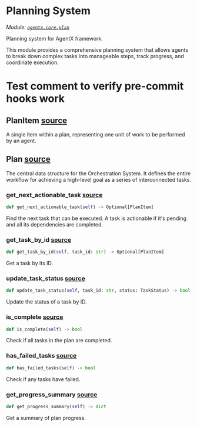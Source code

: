 # Planning System

*Module: [`agentx.core.plan`](https://github.com/dustland/agentx/blob/main/src/agentx/core/plan.py)*

Planning system for AgentX framework.

This module provides a comprehensive planning system that allows agents to break down
complex tasks into manageable steps, track progress, and coordinate execution.

# Test comment to verify pre-commit hooks work

## PlanItem <a href="https://github.com/dustland/agentx/blob/main/src/agentx/core/plan.py#L29" class="source-link" title="View source code">source</a>

A single item within a plan, representing one unit of work to be performed by an agent.

## Plan <a href="https://github.com/dustland/agentx/blob/main/src/agentx/core/plan.py#L63" class="source-link" title="View source code">source</a>

The central data structure for the Orchestration System. It defines the entire workflow
for achieving a high-level goal as a series of interconnected tasks.

### get_next_actionable_task <a href="https://github.com/dustland/agentx/blob/main/src/agentx/core/plan.py#L77" class="source-link" title="View source code">source</a>

```python
def get_next_actionable_task(self) -> Optional[PlanItem]
```

Find the next task that can be executed.
A task is actionable if it's pending and all its dependencies are completed.

### get_task_by_id <a href="https://github.com/dustland/agentx/blob/main/src/agentx/core/plan.py#L99" class="source-link" title="View source code">source</a>

```python
def get_task_by_id(self, task_id: str) -> Optional[PlanItem]
```

Get a task by its ID.

### update_task_status <a href="https://github.com/dustland/agentx/blob/main/src/agentx/core/plan.py#L106" class="source-link" title="View source code">source</a>

```python
def update_task_status(self, task_id: str, status: TaskStatus) -> bool
```

Update the status of a task by ID.

### is_complete <a href="https://github.com/dustland/agentx/blob/main/src/agentx/core/plan.py#L114" class="source-link" title="View source code">source</a>

```python
def is_complete(self) -> bool
```

Check if all tasks in the plan are completed.

### has_failed_tasks <a href="https://github.com/dustland/agentx/blob/main/src/agentx/core/plan.py#L118" class="source-link" title="View source code">source</a>

```python
def has_failed_tasks(self) -> bool
```

Check if any tasks have failed.

### get_progress_summary <a href="https://github.com/dustland/agentx/blob/main/src/agentx/core/plan.py#L122" class="source-link" title="View source code">source</a>

```python
def get_progress_summary(self) -> dict
```

Get a summary of plan progress.
